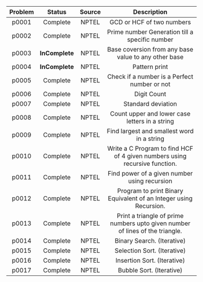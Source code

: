 | Problem | Status | Source | Description |
|  :---:  |  :---: |  :---:  | :---:  |
| p0001 | Complete | NPTEL | GCD or HCF of two numbers |
| p0002 | Complete | NPTEL | Prime number Generation till a specific number |
| p0003 | **InComplete** | NPTEL | Base coversion from any base value to any other base |
| p0004 | **InComplete** | NPTEL | Pattern print |
| p0005 | Complete | NPTEL | Check if a number is a Perfect number or not |
| p0006 | Complete | NPTEL | Digit Count |
| p0007 | Complete | NPTEL | Standard deviation |
| p0008 | Complete | NPTEL | Count upper and lower case letters in a string |
| p0009 | Complete | NPTEL | Find largest and smallest word in a string |
| p0010 | Complete | NPTEL | Write a C Program to find HCF of 4 given numbers using recursive function. |
| p0011 | Complete | NPTEL | Find power of a given number using recursion |
| p0012 | Complete | NPTEL | Program to print Binary Equivalent of an Integer using Recursion. |
| p0013 | Complete | NPTEL | Print a triangle of prime numbers upto given number of lines of the triangle. |
| p0014 | Complete | NPTEL | Binary Search. (Iterative) |
| p0015 | Complete | NPTEL | Selection Sort. (Iterative) |
| p0016 | Complete | NPTEL | Insertion Sort. (Iterative) |
| p0017 | Complete | NPTEL | Bubble Sort. (Iterative) |